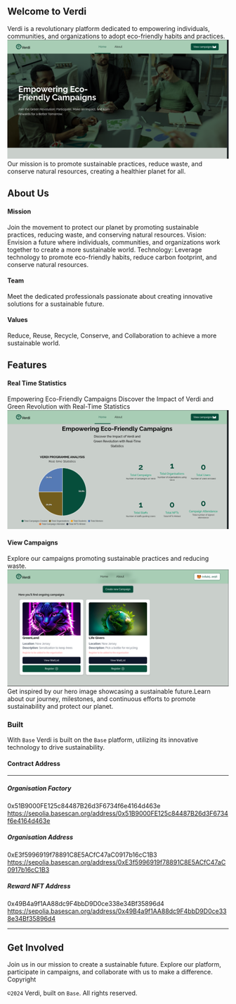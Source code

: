 ## Welcome to Verdi

Verdi is a revolutionary platform dedicated to empowering individuals, communities, and organizations to adopt eco-friendly habits and practices.
<img src="./VerdiImages/verdiHome.png"/>
Our mission is to promote sustainable practices, reduce waste, and conserve natural resources, creating a healthier planet for all.

## About Us

#### Mission

Join the movement to protect our planet by promoting sustainable practices, reducing waste, and conserving natural resources.
Vision: Envision a future where individuals, communities, and organizations work together to create a more sustainable world.
Technology: Leverage technology to promote eco-friendly habits, reduce carbon footprint, and conserve natural resources.

#### Team

Meet the dedicated professionals passionate about creating innovative solutions for a sustainable future.

#### Values

Reduce, Reuse, Recycle, Conserve, and Collaboration to achieve a more sustainable world.

## Features

#### Real Time Statistics

Empowering Eco-Friendly Campaigns
Discover the Impact of Verdi and Green Revolution with Real-Time Statistics
<img src="./VerdiImages/stat.png"/>

#### View Campaigns

Explore our campaigns promoting sustainable practices and reducing waste.
<img src="./VerdiImages/campaigns.png"/>
Get inspired by our hero image showcasing a sustainable future.Learn about our journey, milestones, and continuous efforts to promote sustainability and protect our planet.

### Built

With `Base` Verdi is built on the `Base` platform, utilizing its innovative technology to drive sustainability.

#### Contract Address

---

##### Organisation Factory

0x51B9000FE125c84487B26d3F6734f6e4164d463e
https://sepolia.basescan.org/address/0x51B9000FE125c84487B26d3F6734f6e4164d463e

##### Organisation Address

0xE3f5996919f78891C8E5ACfC47aC0917b16cC1B3
https://sepolia.basescan.org/address/0xE3f5996919f78891C8E5ACfC47aC0917b16cC1B3

##### Reward NFT Address

0x49B4a9f1AA88dc9F4bbD9D0ce338e34Bf35896d4
https://sepolia.basescan.org/address/0x49B4a9f1AA88dc9F4bbD9D0ce338e34Bf35896d4

---

## Get Involved

Join us in our mission to create a sustainable future. Explore our platform, participate in campaigns, and collaborate with us to make a difference.
Copyright

`©2024` Verdi, built on `Base`. All rights reserved.
